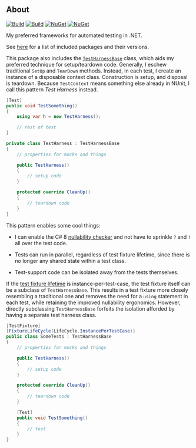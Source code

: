 ## About

[![Build](https://github.com/sharpjs/Subatomix.Testing/workflows/Build/badge.svg)](https://github.com/sharpjs/Subatomix.Testing/actions)
[![Build](https://img.shields.io/badge/coverage-100%25-brightgreen.svg)](https://github.com/sharpjs/Mixer/actions)
[![NuGet](https://img.shields.io/nuget/v/Subatomix.Testing.svg)](https://www.nuget.org/packages/Subatomix.Testing)
[![NuGet](https://img.shields.io/nuget/dt/Subatomix.Testing.svg)](https://www.nuget.org/packages/Subatomix.Testing)

My preferred frameworks for automated testing in .NET.

See [here](https://github.com/sharpjs/Subatomix.Testing/blob/main/Subatomix.Testing/Subatomix.Testing.csproj)
for a list of included packages and their versions.

This package also includes the
[`TestHarnessBase`](https://github.com/sharpjs/Subatomix.Testing/blob/main/Subatomix.Testing/TestHarnessBase.cs)
class, which aids my preferred technique for setup/teardown code.  Generally, I
eschew traditional `SetUp` and `TearDown` methods.  Instead, in each test, I
create an instance of a disposable context class.  Construction is setup, and
disposal is teardown.  Because `TestContext` means something else already in
NUnit, I call this pattern *Test Harness* instead.

```csharp
[Test]
public void TestSomething()
{
    using var h = new TestHarness();

    // rest of test
}

private class TestHarness : TestHarnessBase
{
    // properties for mocks and things

    public TestHarness()
    {
        // setup code
    }

    protected override CleanUp()
    {
        // teardown code
    }
}
```

This pattern enables some cool things:

- I can enable the C# 8
  [nullability checker](https://docs.microsoft.com/en-us/dotnet/csharp/nullable-references)
  and not have to sprinkle `?` and `!` all over the test code.

- Tests can run in parallel, regardless of test fixture lifetime, since there
  is no longer any shared state within a test class.

- Test-support code can be isolated away from the tests themselves.

If the
[test fixture lifetime](https://docs.nunit.org/articles/nunit/writing-tests/attributes/fixturelifecycle.html)
is instance-per-test-case, the test fixture itself can be a subclass of
`TestHarnessBase`.  This results in a test fixture more closely resembling a
traditional one and removes the need for a `using` statement in each test,
while retaining the improved nullability ergonomics.  However, directly
subclassing `TestHarnessBase` forfeits the isolation afforded by having a
separate test harness class.

```csharp
[TestFixture]
[FixtureLifeCycle(LifeCycle.InstancePerTestCase)]
public class SomeTests : TestHarnessBase
{
    // properties for mocks and things

    public TestHarness()
    {
        // setup code
    }

    protected override CleanUp()
    {
        // teardown code
    }

    [Test]
    public void TestSomething()
    {
        // test
    }
}
```

<!--
  Copyright Subatomix Research Inc.
  SPDX-License-Identifier: ISC
-->
